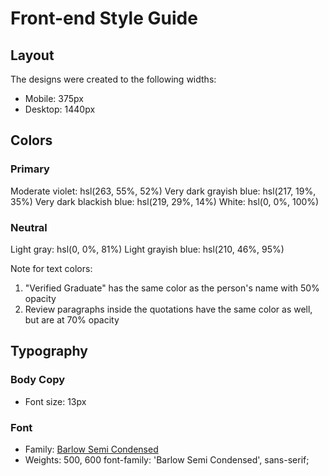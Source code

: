 # Front-end Style Guide

## Layout

The designs were created to the following widths:

- Mobile: 375px
- Desktop: 1440px

## Colors

### Primary

Moderate violet: hsl(263, 55%, 52%)
Very dark grayish blue: hsl(217, 19%, 35%)
Very dark blackish blue: hsl(219, 29%, 14%)
White: hsl(0, 0%, 100%)

### Neutral

Light gray: hsl(0, 0%, 81%)
Light grayish blue: hsl(210, 46%, 95%)

Note for text colors:

1. "Verified Graduate" has the same color as the person's name with 50% opacity
2. Review paragraphs inside the quotations have the same color as well, but are at 70% opacity

## Typography

### Body Copy

- Font size: 13px

### Font

- Family: [Barlow Semi Condensed](https://fonts.google.com/specimen/Barlow+Semi+Condensed)
- Weights: 500, 600
font-family: 'Barlow Semi Condensed', sans-serif;